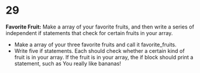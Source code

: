 # 29
**Favorite Fruit:** Make a array of your favorite fruits, and then write a series of independent if statements that check for certain fruits in your array.
- Make a array of your three favorite fruits and call it favorite_fruits.
- Write five if statements. Each should check whether a certain kind of fruit is in your array. If the fruit is in your array, the if block should print a statement, such as You really like bananas!